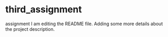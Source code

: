 # third_assignment
assignment
I am editing the README file. Adding some more details about the project description.
